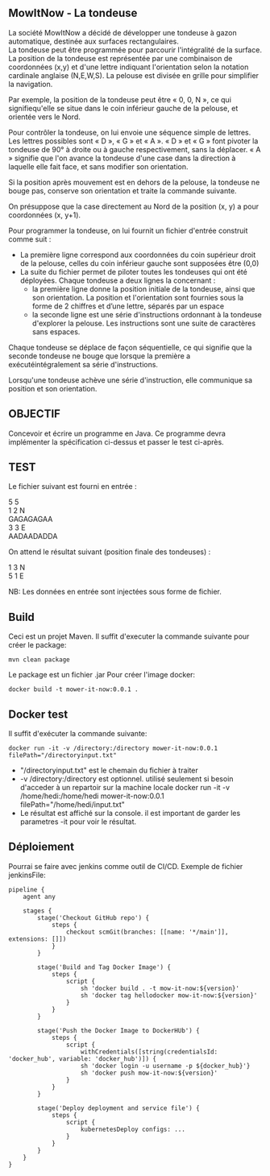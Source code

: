 ## MowItNow - La tondeuse

La société MowItNow a décidé de développer une tondeuse à gazon automatique, destinée aux surfaces rectangulaires.  
La  tondeuse  peut  être  programmée  pour  parcourir  l'intégralité  de  la  surface.  La position de la tondeuse est représentée par une combinaison de coordonnées (x,y) et d'une lettre indiquant l'orientation selon la notation cardinale anglaise (N,E,W,S). La pelouse est divisée en grille pour simplifier la navigation.

Par exemple, la position de la tondeuse peut être « 0, 0, N », ce qui signifiequ'elle se situe dans le coin inférieur gauche de la pelouse, et orientée vers le Nord.

Pour contrôler la tondeuse, on lui envoie une séquence simple de lettres. Les lettres possibles sont « D », « G » et « A ». « D » et « G » font pivoter la tondeuse de 90° à droite ou à gauche respectivement, sans la déplacer. « A » signifie que l'on avance la tondeuse d'une case dans la direction à laquelle elle fait face, et sans modifier son orientation.

Si la position après mouvement est en dehors de la pelouse, la tondeuse ne bouge pas, conserve son orientation et traite la commande suivante.

On  présuppose  que  la  case  directement  au  Nord  de  la  position  (x,  y)  a  pour coordonnées (x, y+1).

Pour programmer la tondeuse, on lui fournit un fichier d'entrée construit comme suit :
- La première ligne correspond aux coordonnées du coin supérieur droit de la pelouse, celles du coin inférieur gauche sont supposées être (0,0)
- La  suite  du  fichier  permet  de  piloter  toutes  les  tondeuses  qui  ont  été déployées. Chaque tondeuse a deux lignes la concernant :
    - la  première  ligne  donne  la  position  initiale  de  la  tondeuse,  ainsi  que son orientation. La position et l'orientation sont fournies sous la forme de 2 chiffres et d’une lettre, séparés par un espace
    - la seconde ligne est une série d'instructions ordonnant à la tondeuse d'explorer la pelouse. Les instructions sont une suite de caractères sans espaces.

Chaque tondeuse se déplace de façon séquentielle, ce qui signifie que la seconde tondeuse  ne  bouge  que  lorsque  la  première  a  exécutéintégralement  sa  série d'instructions.

Lorsqu'une tondeuse achève une série d'instruction, elle communique sa position et son orientation.

## OBJECTIF

Concevoir  et  écrire  un  programme en Java. Ce  programme  devra  implémenter  la spécification ci-dessus et passer le test ci-après.

## TEST

Le fichier suivant est fourni en entrée :

5 5  
1 2 N  
GAGAGAGAA  
3 3 E  
AADAADADDA

On attend le résultat suivant (position finale des tondeuses) :

1 3 N  
5 1 E

NB: Les données en entrée sont injectées sous forme de fichier.

## Build
Ceci est un projet Maven. Il suffit d'executer la commande suivante pour créer le package:
```
mvn clean package
```
Le package est un fichier .jar
Pour créer l'image docker:
```
docker build -t mower-it-now:0.0.1 .
```

## Docker test
Il suffit d'exécuter la commande suivante:
```
docker run -it -v /directory:/directory mower-it-now:0.0.1 filePath="/directoryinput.txt"
```
* "/directoryinput.txt" est le chemain du fichier à traiter
* -v /directory:/directory est optionnel. utilisé seulement si besoin d'acceder à un repartoir sur la machine locale
docker run -it -v /home/hedi:/home/hedi mower-it-now:0.0.1 filePath="/home/hedi/input.txt"
* Le résultat est affiché sur la console. il est important de garder les parametres -it pour voir le résultat.

## Déploiement
Pourrai se faire avec jenkins comme outil de CI/CD.
Exemple de fichier jenkinsFile:
```
pipeline {
    agent any

    stages {
        stage('Checkout GitHub repo') {
            steps {
                checkout scmGit(branches: [[name: '*/main']], extensions: []])
            }
        }
        
        stage('Build and Tag Docker Image') {
            steps {
                script {
                    sh 'docker build . -t mow-it-now:${version}'
                    sh 'docker tag hellodocker mow-it-now:${version}'
                }
            }
        }
        
        stage('Push the Docker Image to DockerHUb') {
            steps {
                script {
                    withCredentials([string(credentialsId: 'docker_hub', variable: 'docker_hub')]) {
                    sh 'docker login -u username -p ${docker_hub}'}
                    sh 'docker push mow-it-now:${version}'
                }
            }
        }
        
        stage('Deploy deployment and service file') {
            steps {
                script {
                    kubernetesDeploy configs: ...
                }
            }
        }
    }
}
```
